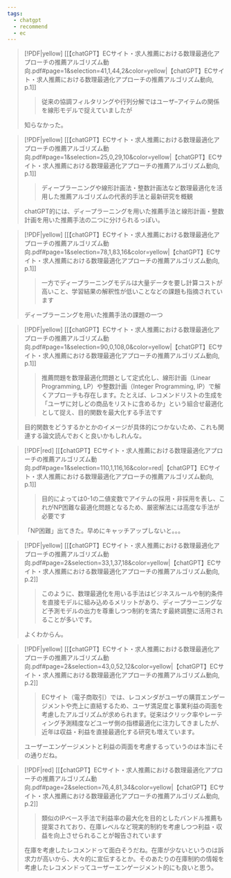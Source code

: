 ```yaml
---
tags:
  - chatgpt
  - recommend
  - ec
---
```

> [!PDF|yellow] [[【chatGPT】ECサイト・求人推薦における数理最適化アプローチの推薦アルゴリズム動向.pdf#page=1&selection=41,1,44,2&color=yellow|【chatGPT】ECサイト・求人推薦における数理最適化アプローチの推薦アルゴリズム動向, p.1]]
> > 従来の協調フィルタリングや行列分解ではユーザ–アイテムの関係を線形モデルで捉えていましたが
> 
> 知らなかった。

> [!PDF|yellow] [[【chatGPT】ECサイト・求人推薦における数理最適化アプローチの推薦アルゴリズム動向.pdf#page=1&selection=25,0,29,10&color=yellow|【chatGPT】ECサイト・求人推薦における数理最適化アプローチの推薦アルゴリズム動向, p.1]]
> > ディープラーニングや線形計画法・整数計画法など数理最適化を活用した推薦アルゴリズムの代表的手法と最新研究を概観
> 
> chatGPT的には、ディープラーニングを用いた推薦手法と線形計画・整数計画を用いた推薦手法の二つに分けられるっぽい。

> [!PDF|yellow] [[【chatGPT】ECサイト・求人推薦における数理最適化アプローチの推薦アルゴリズム動向.pdf#page=1&selection=78,1,83,16&color=yellow|【chatGPT】ECサイト・求人推薦における数理最適化アプローチの推薦アルゴリズム動向, p.1]]
> > 一方でディープラーニングモデルは大量データを要し計算コストが高いこと、学習結果の解釈性が低いことなどの課題も指摘されています
> 
> ディープラーニングを用いた推薦手法の課題の一つ

> [!PDF|yellow] [[【chatGPT】ECサイト・求人推薦における数理最適化アプローチの推薦アルゴリズム動向.pdf#page=1&selection=90,0,108,0&color=yellow|【chatGPT】ECサイト・求人推薦における数理最適化アプローチの推薦アルゴリズム動向, p.1]]
> > 推薦問題を数理最適化問題として定式化し、線形計画（Linear Programming, LP）や整数計画（Integer Programming, IP）で解くアプローチも存在します。たとえば、レコメンドリストの生成を「ユーザに対しどの商品をリストに含めるか」という組合せ最適化として捉え、目的関数を最大化する手法です 
> 
> 目的関数をどうするかとかのイメージが具体的につかないため、これも関連する論文読んでおくと良いかもしれんな。

> [!PDF|red] [[【chatGPT】ECサイト・求人推薦における数理最適化アプローチの推薦アルゴリズム動向.pdf#page=1&selection=110,1,116,16&color=red|【chatGPT】ECサイト・求人推薦における数理最適化アプローチの推薦アルゴリズム動向, p.1]]
> > 目的によっては0-1の二値変数でアイテムの採用・非採用を表し、これがNP困難な最適化問題となるため、厳密解法には高度な手法が必要です
> 
> 「NP困難」出てきた。早めにキャッチアップしないと。。。

> [!PDF|yellow] [[【chatGPT】ECサイト・求人推薦における数理最適化アプローチの推薦アルゴリズム動向.pdf#page=2&selection=33,1,37,18&color=yellow|【chatGPT】ECサイト・求人推薦における数理最適化アプローチの推薦アルゴリズム動向, p.2]]
> > このように、数理最適化を用いる手法はビジネスルールや制約条件を直接モデルに組み込めるメリットがあり、ディープラーニングなど予測モデルの出力を尊重しつつ制約を満たす最終調整に活用されることが多いです。
> 
> よくわからん。

> [!PDF|yellow] [[【chatGPT】ECサイト・求人推薦における数理最適化アプローチの推薦アルゴリズム動向.pdf#page=2&selection=43,0,52,12&color=yellow|【chatGPT】ECサイト・求人推薦における数理最適化アプローチの推薦アルゴリズム動向, p.2]]
> > ECサイト（電子商取引）では、レコメンダがユーザの購買エンゲージメントや売上に直結するため、ユーザ満足度と事業利益の両面を考慮したアルゴリズムが求められます。従来はクリック率やレーティング予測精度などユーザ側の指標最適化に注力してきましたが、近年は収益・利益を直接最適化する研究も増えています。
> 
> ユーザーエンゲージメントと利益の両面を考慮するっていうのは本当にその通りだね。

> [!PDF|red] [[【chatGPT】ECサイト・求人推薦における数理最適化アプローチの推薦アルゴリズム動向.pdf#page=2&selection=76,4,81,34&color=yellow|【chatGPT】ECサイト・求人推薦における数理最適化アプローチの推薦アルゴリズム動向, p.2]]
> > 類似のIPベース手法で利益率の最大化を目的としたバンドル推薦も提案されており、在庫レベルなど現実的制約を考慮しつつ利益・収益を向上させられることが報告されています
> 
> 在庫を考慮したレコメンドって面白そうだね。在庫が少ないというのは訴求力が高いから、大々的に宣伝するとか。そのあたりの在庫制約の情報を考慮したレコメンドってユーザーエンゲージメント的にも良いと思う。



